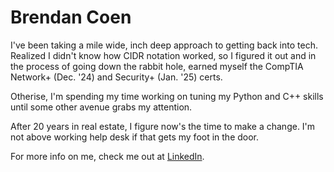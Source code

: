 # Brendan Coen

I've been taking a mile wide, inch deep approach to getting back into tech. Realized I didn't know how CIDR notation worked, so I figured it out and in the process of going down the rabbit hole, earned myself the CompTIA Network+ (Dec. '24) and Security+ (Jan. '25) certs. 

Otherise, I'm spending my time working on tuning my Python and C++ skills until some other avenue grabs my attention.

After 20 years in real estate, I figure now's the time to make a change. I'm not above working help desk if that gets my foot in the door.

For more info on me, check me out at [LinkedIn](https://www.linkedin.com/in/brendancoen/).
